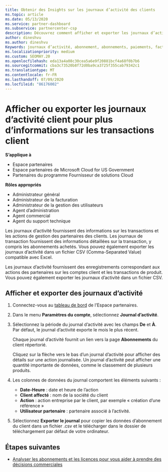 ```yaml
---
title: Obtenir des Insights sur les journaux d’activité des clients
ms.topic: article
ms.date: 05/13/2020
ms.service: partner-dashboard
ms.subservice: partnercenter-csp
description: Découvrez comment afficher et exporter les journaux d’activité pour obtenir des informations sur les transactions de compte client et d’autres activités de gestion des partenaires liées aux clients.
author: dineshvu
ms.author: dineshvu
Keywords: journaux d’activité, abonnement, abonnements, paiements, facturation, transactions
ms.localizationpriority: medium
ms.custom: SEOMAY.20
ms.openlocfilehash: eda13a4a08c30cea5a6e9f20881bcf4a68f0b7b6
ms.sourcegitcommit: cba3c73520b8f72d0ba9ca3725f355cab79342c1
ms.translationtype: MT
ms.contentlocale: fr-FR
ms.lasthandoff: 07/09/2020
ms.locfileid: "86176002"
---
```

# <a name="view-or-export-customer-activity-logs-for-more-insight-into-customer-transactions"></a>Afficher ou exporter les journaux d’activité client pour plus d’informations sur les transactions client

**S’applique à**

- Espace partenaires
- Espace partenaires de Microsoft Cloud for US Government
- Partenaires du programme Fournisseur de solutions Cloud

**Rôles appropriés**

- Administrateur général
- Administrateur de la facturation
- Administrateur de la gestion des utilisateurs
- Agent d’administration
- Agent commercial
- Agent du support technique

Les journaux d’activité fournissent des informations sur les transactions et les actions de gestion des partenaires des clients. Les journaux de transaction fournissent des informations détaillées sur la transaction, y compris les abonnements achetés. Vous pouvez également exporter les journaux d’activité dans un fichier CSV (Comma-Separated Value) compatible avec Excel.

Les journaux d’activité fournissent des enregistrements correspondant aux actions des partenaires sur les comptes client et les transactions de produit. Vous pouvez également exporter les journaux d’activité dans un fichier&nbsp;CSV.

## <a name="view-and-export-activity-logs"></a>Afficher et exporter des journaux d’activité

1. Connectez-vous au [tableau de bord](https://partner.microsoft.com/dashboard) de l’Espace partenaires.

2. Dans le menu **Paramètres du compte**, sélectionnez **Journal d’activité**.

3. Sélectionnez la période du journal d’activité avec les champs **De** et **À**. Par défaut, le journal d’activité exporte le mois le plus récent.

   Chaque journal d’activité fournit un lien vers la page **Abonnements** du client répertorié.

   Cliquez sur la flèche vers le bas d’un journal d’activité pour afficher des détails sur une action journalisée. Un journal d’activité peut afficher une quantité importante de données, comme le classement de plusieurs produits.

4. Les colonnes de données du journal comportent les éléments suivants :
   - **Date-Heure** : date et heure de l’action
   - **Client affecté**&nbsp;: nom de la société du client
   - **Action** : action entreprise par le client, par exemple « création d’une référence »
   - **Utilisateur partenaire** : partenaire associé à l’activité.

5. Sélectionnez **Exporter le journal** pour copier les données d’abonnement du client dans un fichier .csv et le télécharger dans le dossier de téléchargement par défaut de votre ordinateur.

## <a name="next-steps"></a>Étapes suivantes

- [Analyser les abonnements et les licences pour vous aider à prendre des décisions commerciales](analyze-subscriptions-licenses.md)
